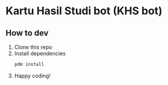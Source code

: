 # Kartu Hasil Studi bot (KHS bot)

## How to dev
1. Clone this repo
2. Install dependencies
    ```bash
    pdm install
    ```
3. Happy coding!


